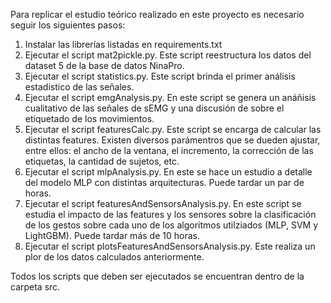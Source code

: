 Para replicar el estudio teórico realizado en este proyecto es necesario seguir los siguientes pasos:
1) Instalar las librerías listadas en requirements.txt
2) Ejecutar el script mat2pickle.py. Este script reestructura los datos del dataset 5 de la base de datos NinaPro.
3) Ejecutar el script statistics.py. Este script brinda el primer análisis estadistico de las señales.
4) Ejecutar el script emgAnalysis.py. En este script se genera un anáñisis cualitativo de las señales de sEMG y una discusión de sobre el etiquetado de los movimientos.
5) Ejecutar el script featuresCalc.py. Este script se encarga de calcular las distintas features. Existen diversos parámentros que se dueden ajustar, entre ellos: el ancho de la ventana, el incremento, la corrección de las etiquetas, la cantidad de sujetos, etc.
6) Ejecutar el script mlpAnalysis.py. En este se hace un estudio a detalle del modelo MLP con distintas arquitecturas. Puede tardar un par de horas.
7) Ejecutar el script featuresAndSensorsAnalysis.py. En este script se estudia el impacto de las features y los sensores sobre la clasificación de los gestos sobre cada uno de los algoritmos utilziados (MLP, SVM y LightGBM). Puede tardar más de 10 horas.
8) Ejecutar el script plotsFeaturesAndSensorsAnalysis.py. Este realiza un plor de los datos calculados anteriormente.

Todos los scripts que deben ser ejecutados se encuentran dentro de la carpeta src.
